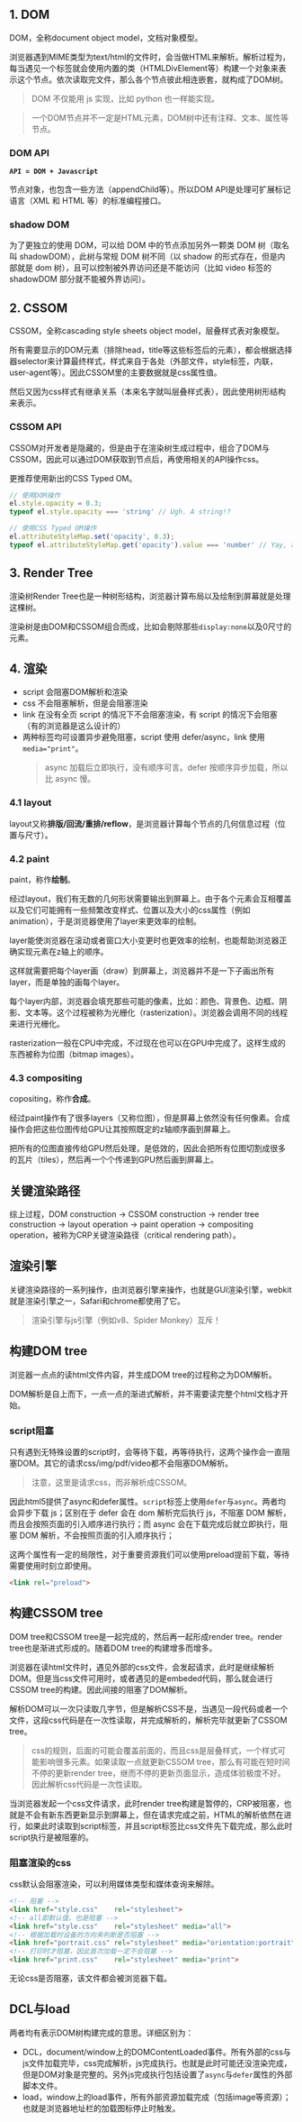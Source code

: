 ## 1. DOM
DOM，全称document object model，文档对象模型。

浏览器遇到MIME类型为text/html的文件时，会当做HTML来解析。解析过程为，每当遇见一个标签就会使用内置的类（HTMLDivElement等）构建一个对象来表示这个节点。依次读取完文件，那么各个节点彼此相连嵌套，就构成了DOM树。

> DOM 不仅能用 js 实现，比如 python 也一样能实现。

> 一个DOM节点并不一定是HTML元素，DOM树中还有注释、文本、属性等节点。

### DOM API
**`API = DOM + Javascript`**

节点对象，也包含一些方法（appendChild等）。所以DOM API是处理可扩展标记语言（XML 和 HTML 等）的标准编程接口。

### shadow DOM

为了更独立的使用 DOM，可以给 DOM 中的节点添加另外一颗类 DOM 树（取名叫 shadowDOM），此树与常规 DOM 树不同（以 shadow 的形式存在，但是内部就是 dom 树），且可以控制被外界访问还是不能访问（比如 video 标签的 shadowDOM 部分就不能被外界访问）。

## 2. CSSOM
CSSOM，全称cascading style sheets object model，层叠样式表对象模型。

所有需要显示的DOM元素（排除head，title等这些标签后的元素），都会根据选择器selector来计算最终样式，样式来自于各处（外部文件，style标签，内联，user-agent等）。因此CSSOM里的主要数据就是css属性值。

然后又因为css样式有继承关系（本来名字就叫层叠样式表），因此使用树形结构来表示。

### CSSOM API
CSSOM对开发者是隐藏的，但是由于在渲染树生成过程中，组合了DOM与CSSOM，因此可以通过DOM获取到节点后，再使用相关的API操作css。

更推荐使用新出的CSS Typed OM。
``` javascript
// 使用DOM操作
el.style.opacity = 0.3;
typeof el.style.opacity === 'string' // Ugh. A string!?

// 使用CSS Typed OM操作
el.attributeStyleMap.set('opacity', 0.3);
typeof el.attributeStyleMap.get('opacity').value === 'number' // Yay, a number!
```
## 3. Render Tree
渲染树Render Tree也是一种树形结构，浏览器计算布局以及绘制到屏幕就是处理这棵树。

渲染树是由DOM和CSSOM组合而成，比如会剔除那些`display:none`以及0尺寸的元素。
## 4. 渲染

- script 会阻塞DOM解析和渲染
- css 不会阻塞解析，但是会阻塞渲染
- link 在没有全页 script 的情况下不会阻塞渲染，有 script 的情况下会阻塞（有的浏览器是这么设计的）
- 两种标签均可设置异步避免阻塞，script 使用 defer/async，link 使用`media="print"`。
  > async 加载后立即执行，没有顺序可言。defer 按顺序异步加载，所以比 async 慢。

### 4.1 layout
layout又称**排版/回流/重排/reflow**，是浏览器计算每个节点的几何信息过程（位置与尺寸）。

### 4.2 paint
paint，称作**绘制**。

经过layout，我们有无数的几何形状需要输出到屏幕上。由于各个元素会互相覆盖以及它们可能拥有一些频繁改变样式、位置以及大小的css属性（例如animation），于是浏览器使用了layer来更效率的绘制。

layer能使浏览器在滚动或者窗口大小变更时也更效率的绘制，也能帮助浏览器正确实现元素在z轴上的顺序。

这样就需要把每个layer画（draw）到屏幕上，浏览器并不是一下子画出所有layer，而是单独的画每个layer。

每个layer内部，浏览器会填充那些可能的像素，比如：颜色、背景色、边框、阴影、文本等。这个过程被称为光栅化（rasterization）。浏览器会调用不同的线程来进行光栅化。

rasterization一般在CPU中完成，不过现在也可以在GPU中完成了。这样生成的东西被称为位图（bitmap images）。
### 4.3 compositing
copositing，称作**合成**。

经过paint操作有了很多layers（又称位图），但是屏幕上依然没有任何像素。合成操作会把这些位图传给GPU让其按照既定的z轴顺序画到屏幕上。

把所有的位图直接传给GPU然后处理，是低效的，因此会把所有位图切割成很多的瓦片（tiles），然后再一个个传递到GPU然后画到屏幕上。

## 关键渲染路径
综上过程，DOM construction -> CSSOM construction -> render tree construction -> layout operation -> paint operation -> compositing operation，被称为CRP关键渲染路径（critical rendering path）。

## 渲染引擎
关键渲染路径的一系列操作，由浏览器引擎来操作，也就是GUI渲染引擎，webkit就是渲染引擎之一，Safari和chrome都使用了它。
> 渲染引擎与js引擎（例如v8、Spider Monkey）互斥！

## 构建DOM tree
浏览器一点点的读html文件内容，并生成DOM tree的过程称之为DOM解析。

DOM解析是自上而下，一点一点的渐进式解析，并不需要读完整个html文档才开始。

### script阻塞
只有遇到无特殊设置的script时，会等待下载，再等待执行，这两个操作会一直阻塞DOM。其它的请求css/img/pdf/video都不会阻塞DOM解析。

> 注意，这里是请求css，而非解析成CSSOM。

因此html5提供了async和defer属性。`script`标签上使用`defer`与`async`。两者均会异步下载 js；区别在于 defer 会在 dom 解析完后执行 js，不阻塞 DOM 解析，而且会按照页面的引入顺序进行执行；而 async 会在下载完成后就立即执行，阻塞 DOM 解析，不会按照页面的引入顺序执行；

这两个属性有一定的局限性，对于重要资源我们可以使用preload提前下载，等待需要使用时刻立即使用。
``` html
<link rel="preload">
```
## 构建CSSOM tree
DOM tree和CSSOM tree是一起完成的，然后再一起形成render tree。render tree也是渐进式形成的。随着DOM tree的构建增多而增多。

浏览器在读html文件时，遇见外部的css文件，会发起请求，此时是继续解析DOM。但是当css文件可用时，或者遇见的是embeded代码，那么就会进行CSSOM tree的构建。因此间接的阻塞了DOM解析。

解析DOM可以一次只读取几字节，但是解析CSS不是，当遇见一段代码或者一个文件，这段css代码是在一次性读取，并完成解析的，解析完毕就更新了CSSOM tree。
> css的规则，后面的可能会覆盖前面的，而且css是层叠样式，一个样式可能影响很多元素。如果读取一点就更新CSSOM tree，那么有可能在短时间不停的更新render tree，继而不停的更新页面显示，造成体验极度不好。因此解析css代码是一次性读取。

当浏览器发起一个css文件请求，此时render tree构建是暂停的，CRP被阻塞，也就是不会有新东西更新显示到屏幕上，但在请求完成之前，HTML的解析依然在进行，如果此时读取到script标签，并且script标签比css文件先下载完成，那么此时script执行是被阻塞的。

### 阻塞渲染的css
css默认会阻塞渲染，可以利用媒体类型和媒体查询来解除。
``` html
<!-- 阻塞 -->
<link href="style.css"    rel="stylesheet">
<!-- all即默认值，也是阻塞 -->
<link href="style.css"    rel="stylesheet" media="all">
<!-- 根据加载时设备的方向来判断是否阻塞 -->
<link href="portrait.css" rel="stylesheet" media="orientation:portrait">
<!-- 打印时才阻塞，因此首次加载一定不会阻塞 -->
<link href="print.css"    rel="stylesheet" media="print">
```
无论css是否阻塞，该文件都会被浏览器下载。

## DCL与load
两者均有表示DOM树构建完成的意思。详细区别为：
- DCL，document/window上的DOMContentLoaded事件。所有外部的css与js文件加载完毕，css完成解析，js完成执行。也就是此时可能还没渲染完成，但是DOM对象是完整的。另外js完成执行包括设置了`async`与`defer`属性的外部脚本文件。
- load，window上的load事件，所有外部资源加载完成（包括image等资源）；也就是浏览器地址栏的加载图标停止时触发。
